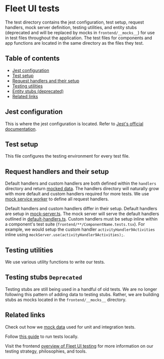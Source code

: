 # Fleet UI tests

The test directory contains the jest configuration, test setup, request handlers, mock server definition,  testing utilities, and entity stubs (deprecated and will be replaced by mocks in `frontend/__mocks__`) for use in test files throughout the application. The test files for components and app functions are located in the same directory as the files they test.

<!-- 
TODO

The default export from the test directory includes mock server with default handlers, custom handlers, testing stubs, and testing utilities like custom renderers. -->

## Table of contents
- [Jest configuration](#jest-configuration)
- [Test setup](#test-setup)
- [Request handlers and their setup](#request-handlers-and-their-setup)
- [Testing utilities](#testing-utilities)
- [Entity stubs (deprecated)](#entity-stubs-deprecated)
- [Related links](#related-links)

## Jest configuration

This is where the jest configuration is located. Refer to [Jest's official documentation](https://jestjs.io/docs/configuration).
## Test setup

This file configures the testing environment for every test file.

## Request handlers and their setup

Default handlers and custom handlers are both defined within the `handlers` directory and return [mocked data](../__mocks__/README.md). The handlers directory will naturally grow with more default and custom handlers required for more tests. We use [mock service worker](https://mswjs.io/docs/api/rest) to define all request handlers.

Default handlers and custom handlers differ in their setup. Default handlers are setup in [mock-server.ts](./mock-server.ts). The mock server will serve the default handlers outlined in [default-handlers.ts](./default-handlers.ts). Custom handlers must be setup inline within a component's test suite (`frontend/**/ComponentName.tests.tsx`). For example, we would setup the custom handler `activityHandler9Activities` inline using `mockServer.use(activityHandler9Activities);`.

## Testing utilities

We use various utility functions to write our tests.

## Testing stubs `Deprecated`

Testing stubs are still being used in a handful of old tests. We are no longer following this pattern of adding data to testing stubs. Rather, we are building stubs as mocks located in the `frontend/__mocks__` directory.

## Related links

Check out how we [mock data](../__mocks__/README.md) used for unit and integration tests.

Follow [this guide](../../docs/Contributing/getting-started/testing-and-local-development.md) to run tests locally.

Visit the frontend [overview of Fleet UI testing](../docs/Contributing/guides/ui/fleet-ui-testing.md) for more information on our testing strategy, philosophies, and tools.